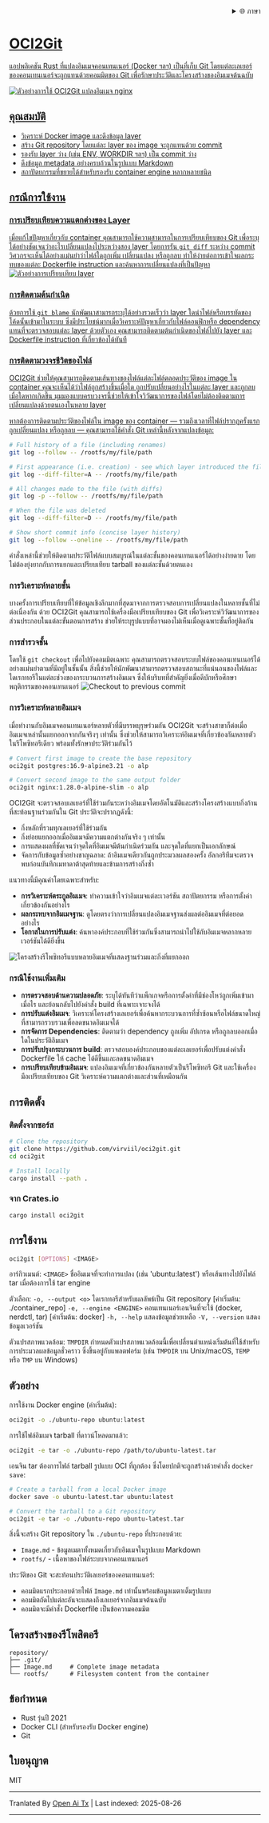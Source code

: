 
<div align="right">
  <details>
    <summary >🌐 ภาษา</summary>
    <div>
      <div align="center">
        <a href="https://openaitx.github.io/view.html?user=Virviil&project=oci2git&lang=en">English</a>
        | <a href="https://openaitx.github.io/view.html?user=Virviil&project=oci2git&lang=zh-CN">简体中文</a>
        | <a href="https://openaitx.github.io/view.html?user=Virviil&project=oci2git&lang=zh-TW">繁體中文</a>
        | <a href="https://openaitx.github.io/view.html?user=Virviil&project=oci2git&lang=ja">日本語</a>
        | <a href="https://openaitx.github.io/view.html?user=Virviil&project=oci2git&lang=ko">한국어</a>
        | <a href="https://openaitx.github.io/view.html?user=Virviil&project=oci2git&lang=hi">हिन्दी</a>
        | <a href="https://openaitx.github.io/view.html?user=Virviil&project=oci2git&lang=th">ไทย</a>
        | <a href="https://openaitx.github.io/view.html?user=Virviil&project=oci2git&lang=fr">Français</a>
        | <a href="https://openaitx.github.io/view.html?user=Virviil&project=oci2git&lang=de">Deutsch</a>
        | <a href="https://openaitx.github.io/view.html?user=Virviil&project=oci2git&lang=es">Español</a>
        | <a href="https://openaitx.github.io/view.html?user=Virviil&project=oci2git&lang=it">Italiano</a>
        | <a href="https://openaitx.github.io/view.html?user=Virviil&project=oci2git&lang=ru">Русский</a>
        | <a href="https://openaitx.github.io/view.html?user=Virviil&project=oci2git&lang=pt">Português</a>
        | <a href="https://openaitx.github.io/view.html?user=Virviil&project=oci2git&lang=nl">Nederlands</a>
        | <a href="https://openaitx.github.io/view.html?user=Virviil&project=oci2git&lang=pl">Polski</a>
        | <a href="https://openaitx.github.io/view.html?user=Virviil&project=oci2git&lang=ar">العربية</a>
        | <a href="https://openaitx.github.io/view.html?user=Virviil&project=oci2git&lang=fa">فارسی</a>
        | <a href="https://openaitx.github.io/view.html?user=Virviil&project=oci2git&lang=tr">Türkçe</a>
        | <a href="https://openaitx.github.io/view.html?user=Virviil&project=oci2git&lang=vi">Tiếng Việt</a>
        | <a href="https://openaitx.github.io/view.html?user=Virviil&project=oci2git&lang=id">Bahasa Indonesia</a>
        | <a href="https://openaitx.github.io/view.html?user=Virviil&project=oci2git&lang=as">অসমীয়া</
      </div>
    </div>
  </details>
</div>

# OCI2Git

แอปพลิเคชัน Rust ที่แปลงอิมเมจคอนเทนเนอร์ (Docker ฯลฯ) เป็นที่เก็บ Git โดยแต่ละเลเยอร์ของคอนเทนเนอร์จะถูกแทนด้วยคอมมิตของ Git เพื่อรักษาประวัติและโครงสร้างของอิมเมจต้นฉบับ

![ตัวอย่างการใช้ OCI2Git แปลงอิมเมจ nginx](https://raw.githubusercontent.com/Virviil/oci2git/main/./assets/nginx.gif)

## คุณสมบัติ

- วิเคราะห์ Docker image และดึงข้อมูล layer
- สร้าง Git repository โดยแต่ละ layer ของ image จะถูกแทนด้วย commit
- รองรับ layer ว่าง (เช่น ENV, WORKDIR ฯลฯ) เป็น commit ว่าง
- ดึงข้อมูล metadata อย่างครบถ้วนในรูปแบบ Markdown
- สถาปัตยกรรมที่ขยายได้สำหรับรองรับ container engine หลากหลายชนิด

## กรณีการใช้งาน

### การเปรียบเทียบความแตกต่างของ Layer
เมื่อแก้ไขปัญหาเกี่ยวกับ container คุณสามารถใช้ความสามารถในการเปรียบเทียบของ Git เพื่อระบุได้อย่างชัดเจนว่าอะไรเปลี่ยนแปลงไประหว่างสอง layer โดยการรัน `git diff` ระหว่าง commit วิศวกรจะเห็นได้อย่างแม่นยำว่าไฟล์ใดถูกเพิ่ม เปลี่ยนแปลง หรือถูกลบ ทำให้ง่ายต่อการเข้าใจผลกระทบของแต่ละ Dockerfile instruction และค้นหาการเปลี่ยนแปลงที่เป็นปัญหา
![ตัวอย่างการเปรียบเทียบ layer](https://raw.githubusercontent.com/Virviil/oci2git/main/./assets/layer-diff.png)

### การติดตามต้นกำเนิด
ด้วยการใช้ `git blame` นักพัฒนาสามารถระบุได้อย่างรวดเร็วว่า layer ใดนำไฟล์หรือบรรทัดของโค้ดนั้นเข้ามาในระบบ ซึ่งมีประโยชน์มากเมื่อวิเคราะห์ปัญหาเกี่ยวกับไฟล์คอนฟิกหรือ dependency แทนที่จะตรวจสอบแต่ละ layer ด้วยตัวเอง คุณสามารถติดตามต้นกำเนิดของไฟล์ไปยัง layer และ Dockerfile instruction ที่เกี่ยวข้องได้ทันที

### การติดตามวงจรชีวิตของไฟล์
OCI2Git ช่วยให้คุณสามารถติดตามเส้นทางของไฟล์แต่ละไฟล์ตลอดประวัติของ image ใน container คุณจะเห็นได้ว่าไฟล์ถูกสร้างขึ้นเมื่อใด ถูกปรับเปลี่ยนอย่างไรในแต่ละ layer และถูกลบเมื่อใดหากเกิดขึ้น มุมมองแบบครบวงจรนี้ช่วยให้เข้าใจวิวัฒนาการของไฟล์โดยไม่ต้องติดตามการเปลี่ยนแปลงด้วยตนเองในหลาย layer

หากต้องการติดตามประวัติของไฟล์ใน image ของ container — รวมถึงเวลาที่ไฟล์ปรากฏครั้งแรก ถูกเปลี่ยนแปลง หรือถูกลบ — คุณสามารถใช้คำสั่ง Git เหล่านี้หลังจากแปลงข้อมูล:

```bash
# Full history of a file (including renames)
git log --follow -- /rootfs/my/file/path

# First appearance (i.e. creation) - see which layer introduced the file
git log --diff-filter=A -- /rootfs/my/file/path

# All changes made to the file (with diffs)
git log -p --follow -- /rootfs/my/file/path

# When the file was deleted
git log --diff-filter=D -- /rootfs/my/file/path

# Show short commit info (concise layer history)
git log --follow --oneline -- /rootfs/my/file/path
```
คำสั่งเหล่านี้ช่วยให้ติดตามประวัติไฟล์แบบสมบูรณ์ในแต่ละชั้นของคอนเทนเนอร์ได้อย่างง่ายดาย โดยไม่ต้องยุ่งยากกับการแยกและเปรียบเทียบ tarball ของแต่ละชั้นด้วยตนเอง

### การวิเคราะห์หลายชั้น
บางครั้งการเปรียบเทียบที่ให้ข้อมูลเชิงลึกมากที่สุดมาจากการตรวจสอบการเปลี่ยนแปลงในหลายชั้นที่ไม่ต่อเนื่องกัน ด้วย OCI2Git คุณสามารถใช้เครื่องมือเปรียบเทียบของ Git เพื่อวิเคราะห์วิวัฒนาการของส่วนประกอบในแต่ละขั้นตอนการสร้าง ช่วยให้ระบุรูปแบบที่อาจมองไม่เห็นเมื่อดูเฉพาะชั้นที่อยู่ติดกัน

### การสำรวจชั้น
โดยใช้ `git checkout` เพื่อไปยังคอมมิตเฉพาะ คุณสามารถตรวจสอบระบบไฟล์ของคอนเทนเนอร์ได้อย่างแม่นยำตามที่มีอยู่ในชั้นนั้น สิ่งนี้ช่วยให้นักพัฒนาสามารถตรวจสอบสถานะที่แน่นอนของไฟล์และไดเรกทอรีในแต่ละช่วงของกระบวนการสร้างอิมเมจ ซึ่งให้บริบทที่สำคัญยิ่งเมื่อดีบักหรือศึกษาพฤติกรรมของคอนเทนเนอร์
![Checkout to previous commit](https://raw.githubusercontent.com/Virviil/oci2git/main/./assets/checkout.png)

### การวิเคราะห์หลายอิมเมจ

เมื่อทำงานกับอิมเมจคอนเทนเนอร์หลายตัวที่มีบรรพบุรุษร่วมกัน OCI2Git จะสร้างสาขาก็ต่อเมื่ออิมเมจเหล่านั้นแยกออกจากกันจริงๆ เท่านั้น ซึ่งช่วยให้สามารถวิเคราะห์อิมเมจที่เกี่ยวข้องกันหลายตัวในรีโพซิทอรีเดียว พร้อมทั้งรักษาประวัติร่วมกันไว้


```bash
# Convert first image to create the base repository
oci2git postgres:16.9-alpine3.21 -o alp

# Convert second image to the same output folder
oci2git nginx:1.28.0-alpine-slim -o alp
```
OCI2Git จะตรวจสอบเลเยอร์ที่ใช้ร่วมกันระหว่างอิมเมจโดยอัตโนมัติและสร้างโครงสร้างแบบกิ่งก้านที่สะท้อนฐานร่วมกันใน Git ประวัติจะปรากฏดังนี้:
- กิ่งหลักที่รวมทุกเลเยอร์ที่ใช้ร่วมกัน
- กิ่งย่อยแยกออกเมื่ออิมเมจมีความแตกต่างกันจริง ๆ เท่านั้น
- การแสดงผลที่ชัดเจนว่าจุดใดที่อิมเมจมีต้นกำเนิดร่วมกัน และจุดใดที่แยกเป็นเอกลักษณ์
- จัดการกับข้อมูลซ้ำอย่างชาญฉลาด: ถ้าอิมเมจเดียวกันถูกประมวลผลสองครั้ง อัลกอริทึมจะตรวจพบก่อนบันทึกเมทาดาต้าสุดท้ายและข้ามการสร้างกิ่งซ้ำ

แนวทางนี้มีคุณค่าโดยเฉพาะสำหรับ:
- **การวิเคราะห์ตระกูลอิมเมจ**: ทำความเข้าใจว่าอิมเมจแต่ละเวอร์ชัน สถาปัตยกรรม หรือการตั้งค่าเกี่ยวข้องกันอย่างไร
- **ผลกระทบจากอิมเมจฐาน**: ดูโดยตรงว่าการเปลี่ยนแปลงอิมเมจฐานส่งผลต่ออิมเมจที่ต่อยอดอย่างไร
- **โอกาสในการปรับแต่ง**: ค้นหาองค์ประกอบที่ใช้ร่วมกันซึ่งสามารถนำไปใช้กับอิมเมจหลากหลายเวอร์ชันได้ดียิ่งขึ้น

![โครงสร้างรีโพซิทอรีแบบหลายอิมเมจที่แสดงฐานร่วมและกิ่งที่แยกออก](https://raw.githubusercontent.com/Virviil/oci2git/main/./assets/multiimage.png)

### กรณีใช้งานเพิ่มเติม

- **การตรวจสอบด้านความปลอดภัย**: ระบุได้ทันทีว่าแพ็กเกจหรือการตั้งค่าที่มีช่องโหว่ถูกเพิ่มเข้ามาเมื่อไร และย้อนกลับไปยังคำสั่ง build ที่เฉพาะเจาะจงได้
- **การปรับแต่งอิมเมจ**: วิเคราะห์โครงสร้างเลเยอร์เพื่อค้นหากระบวนการที่ซ้ำซ้อนหรือไฟล์ขนาดใหญ่ที่สามารถรวบรวมเพื่อลดขนาดอิมเมจได้
- **การจัดการ Dependencies**: ติดตามว่า dependency ถูกเพิ่ม อัปเกรด หรือถูกลบออกเมื่อใดในประวัติอิมเมจ
- **การปรับปรุงกระบวนการ build**: ตรวจสอบองค์ประกอบของแต่ละเลเยอร์เพื่อปรับแต่งคำสั่ง Dockerfile ให้ cache ได้ดีขึ้นและลดขนาดอิมเมจ
- **การเปรียบเทียบข้ามอิมเมจ**: แปลงอิมเมจที่เกี่ยวข้องกันหลายตัวเป็นรีโพซิทอรี Git และใช้เครื่องมือเปรียบเทียบของ Git วิเคราะห์ความแตกต่างและส่วนที่เหมือนกัน

## การติดตั้ง

### ติดตั้งจากซอร์ส


```bash
# Clone the repository
git clone https://github.com/virviil/oci2git.git
cd oci2git

# Install locally
cargo install --path .
```

### จาก Crates.io

```bash
cargo install oci2git
```

## การใช้งาน

```bash
oci2git [OPTIONS] <IMAGE>
```
อาร์กิวเมนต์:
  `<IMAGE>`  ชื่ออิมเมจที่จะทำการแปลง (เช่น 'ubuntu:latest') หรือเส้นทางไปยังไฟล์ tar เมื่อต้องการใช้ tar engine

ตัวเลือก:
  `-o, --output <o>`  ไดเรกทอรีสำหรับผลลัพธ์เป็น Git repository [ค่าเริ่มต้น: ./container_repo]
  `-e, --engine <ENGINE>`  คอนเทนเนอร์เอนจินที่จะใช้ (docker, nerdctl, tar) [ค่าเริ่มต้น: docker]
  `-h, --help`            แสดงข้อมูลช่วยเหลือ
  `-V, --version`         แสดงข้อมูลเวอร์ชัน

ตัวแปรสภาพแวดล้อม:
  `TMPDIR`  กำหนดตัวแปรสภาพแวดล้อมนี้เพื่อเปลี่ยนตำแหน่งเริ่มต้นที่ใช้สำหรับการประมวลผลข้อมูลชั่วคราว ซึ่งขึ้นอยู่กับแพลตฟอร์ม (เช่น `TMPDIR` บน Unix/macOS, `TEMP` หรือ `TMP` บน Windows)

## ตัวอย่าง

การใช้งาน Docker engine (ค่าเริ่มต้น):

```bash
oci2git -o ./ubuntu-repo ubuntu:latest
```

การใช้ไฟล์อิมเมจ tarball ที่ดาวน์โหลดมาแล้ว:
```bash
oci2git -e tar -o ./ubuntu-repo /path/to/ubuntu-latest.tar
```

เอนจิน tar ต้องการไฟล์ tarball รูปแบบ OCI ที่ถูกต้อง ซึ่งโดยปกติจะถูกสร้างด้วยคำสั่ง `docker save`:
```bash
# Create a tarball from a local Docker image
docker save -o ubuntu-latest.tar ubuntu:latest

# Convert the tarball to a Git repository
oci2git -e tar -o ./ubuntu-repo ubuntu-latest.tar
```

สิ่งนี้จะสร้าง Git repository ใน `./ubuntu-repo` ที่ประกอบด้วย:
- `Image.md` - ข้อมูลเมตาทั้งหมดเกี่ยวกับอิมเมจในรูปแบบ Markdown
- `rootfs/` - เนื้อหาของไฟล์ระบบจากคอนเทนเนอร์

ประวัติของ Git จะสะท้อนประวัติเลเยอร์ของคอนเทนเนอร์:
- คอมมิตแรกประกอบด้วยไฟล์ `Image.md` เท่านั้นพร้อมข้อมูลเมตาเต็มรูปแบบ
- คอมมิตถัดไปแต่ละอันจะแสดงถึงเลเยอร์จากอิมเมจต้นฉบับ
- คอมมิตจะมีคำสั่ง Dockerfile เป็นข้อความคอมมิต

## โครงสร้างของรีโพสิตอรี

```
repository/
├── .git/
├── Image.md     # Complete image metadata
└── rootfs/      # Filesystem content from the container
```
  
## ข้อกำหนด

- Rust รุ่นปี 2021
- Docker CLI (สำหรับรองรับ Docker engine)
- Git

## ใบอนุญาต

MIT


---

Tranlated By [Open Ai Tx](https://github.com/OpenAiTx/OpenAiTx) | Last indexed: 2025-08-26

---